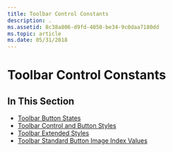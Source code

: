 ```yaml
---
title: Toolbar Control Constants
description: .
ms.assetid: 8c38a806-d9fd-4050-be34-9c0daa7180dd
ms.topic: article
ms.date: 05/31/2018
---
```


# Toolbar Control Constants

## In This Section

-   [Toolbar Button States](toolbar-button-states.md)
-   [Toolbar Control and Button Styles](toolbar-control-and-button-styles.md)
-   [Toolbar Extended Styles](toolbar-extended-styles.md)
-   [Toolbar Standard Button Image Index Values](toolbar-standard-button-image-index-values.md)

 

 




